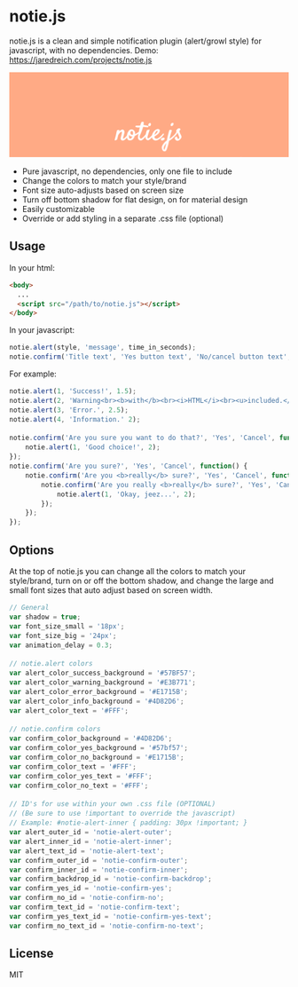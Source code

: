 # notie.js

notie.js is a clean and simple notification plugin (alert/growl style) for javascript, with no dependencies.
Demo: https://jaredreich.com/projects/notie.js

![Alt text](/demo.gif?raw=true "Demo")

* Pure javascript, no dependencies, only one file to include
* Change the colors to match your style/brand
* Font size auto-adjusts based on screen size
* Turn off bottom shadow for flat design, on for material design
* Easily customizable
* Override or add styling in a separate .css file (optional)

## Usage
In your html:
```html
<body>
  ...
  <script src="/path/to/notie.js"></script>
</body>
```
In your javascript:
```javascript
notie.alert(style, 'message', time_in_seconds);
notie.confirm('Title text', 'Yes button text', 'No/cancel button text', yes_callback)
```
For example:
```javascript
notie.alert(1, 'Success!', 1.5);
notie.alert(2, 'Warning<br><b>with</b><br><i>HTML</i><br><u>included.</u>', 2);
notie.alert(3, 'Error.', 2.5);
notie.alert(4, 'Information.' 2);

notie.confirm('Are you sure you want to do that?', 'Yes', 'Cancel', function() {
    notie.alert(1, 'Good choice!', 2);
});
notie.confirm('Are you sure?', 'Yes', 'Cancel', function() {
    notie.confirm('Are you <b>really</b> sure?', 'Yes', 'Cancel', function() {
        notie.confirm('Are you really <b>really</b> sure?', 'Yes', 'Cancel', function() {
            notie.alert(1, 'Okay, jeez...', 2);
        });
    });
});
```

## Options
At the top of notie.js you can change all the colors to match your style/brand, turn on or off the bottom shadow, and change the large and small font sizes that auto adjust based on screen width.
```javascript
// General
var shadow = true;
var font_size_small = '18px';
var font_size_big = '24px';
var animation_delay = 0.3;

// notie.alert colors
var alert_color_success_background = '#57BF57';
var alert_color_warning_background = '#E3B771';
var alert_color_error_background = '#E1715B';
var alert_color_info_background = '#4D82D6';
var alert_color_text = '#FFF';

// notie.confirm colors
var confirm_color_background = '#4D82D6';
var confirm_color_yes_background = '#57bf57';
var confirm_color_no_background = '#E1715B';
var confirm_color_text = '#FFF';
var confirm_color_yes_text = '#FFF';
var confirm_color_no_text = '#FFF';

// ID's for use within your own .css file (OPTIONAL)
// (Be sure to use !important to override the javascript)
// Example: #notie-alert-inner { padding: 30px !important; }
var alert_outer_id = 'notie-alert-outer';
var alert_inner_id = 'notie-alert-inner';
var alert_text_id = 'notie-alert-text';
var confirm_outer_id = 'notie-confirm-outer';
var confirm_inner_id = 'notie-confirm-inner';
var confirm_backdrop_id = 'notie-confirm-backdrop';
var confirm_yes_id = 'notie-confirm-yes';
var confirm_no_id = 'notie-confirm-no';
var confirm_text_id = 'notie-confirm-text';
var confirm_yes_text_id = 'notie-confirm-yes-text';
var confirm_no_text_id = 'notie-confirm-no-text';
```

## License
MIT